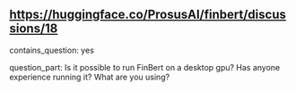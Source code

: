 ## https://huggingface.co/ProsusAI/finbert/discussions/18

contains_question: yes

question_part: Is it possible to run FinBert on a desktop gpu? Has anyone experience running it? What are you using?